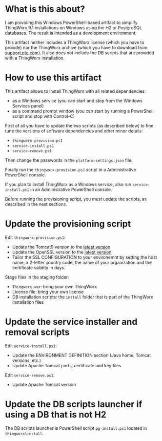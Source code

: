 # What is this about?

I am providing this Windows PowerShell-based artifact to simplify ThingWorx 9.1 installations on Windows using the H2 or PostgreSQL databases.
The result is intended as a development environment.

This artifact neither includes a ThingWorx license (which you have to provide) nor the ThingWorx archive (which you have to download from [support.ptc.com](https://support.ptc.com/appserver/auth/it/esd/product.jsp?prodFamily=TWX)). It also does not include the DB scripts that are provided with a ThingWorx installation.


# How to use this artifact

This artifact allows to install ThingWorx with all related dependencies:
- as a Windows service (you can start and stop from the Windows Services panel)
- as a command prompt window (you can start by running a PowerShell script and stop with Control-C)

First of all you have to update the two scripts (as described below) to fine tune the versions of software dependencies and other minor details:
- `thingworx-provision.ps1`
- `service-install.ps1`
- `service-remove.ps1`

Then change the passwords in the `platform-settings.json` file.

Finally run the `thingworx-provision.ps1` script in a Administrative PowerShell console.

If you plan to install ThingWorx as a Windows service, also run `service-install.ps1` in an Administrative PowerShell console.

Before running the provisioning script, you *must* update the scripts, as described in the next sections.


# Update the provisioning script

Edit `thingworx-provision.ps1`:
- Update the Tomcat9 version to the [latest version](https://tomcat.apache.org/download-90.cgi)
- Update the OpenSSL version to the [latest version](http://wiki.overbyte.eu/wiki/index.php/ICS_Download#Download_OpenSSL_Binaries_.28required_for_SSL-enabled_components.29)
- Tailor the SSL CONFIGURATION to your environemnt by setting the host name, a 2-letter country code, the name of your organization and the certificate validity in days.

Stage files in the staging folder:
- `Thingworx.war`: bring your own ThingWorx
- License file: bring your own license
- DB installation scripts: the `install` folder that is part of the ThingWorx installation files


# Update the service installer and removal scripts

Edit `service-install.ps1`:
- Update the ENVIRONMENT DEFINITION section (Java home, Tomcat versions, etc.)
- Update Apache Tomcat ports, certificate and key files

Edit `service-remove.ps1`:
- Update Apache Tomcat version


# Update the DB scripts launcher if using a DB that is not H2

The DB scripts launcher is PowerShell script `pg-install.ps1` located in `thingworx\install`.

